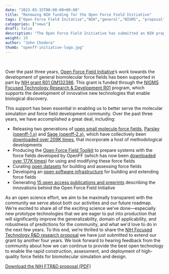 ```yaml
---
date: "2023-03-15T00:00:00+00:00"
title: "Renewing NIH funding for the Open Force Field Initiative"
tags: ["Open Force Field Initative","NIH","general","NIGMS", "proposal", "renewal", "R01 GM132386"]
categories: ["news"]
draft: false
description: "The Open Force Field Initiative has submitted an NIH proposal to renew its funding. We're excited to share what we have planned with the community."
weight: 10
author: "John Chodera"
thumb: "openff-initiative-logo.jpg"
---
```


<br>

Over the past three years, [Open Force Field Initiative](http://openforcefield.org)’s work towards the development of general biomolecular force fields has been supported in part by [NIH grant R01 GM132386](https://reporter.nih.gov/search/kRW6qf5IVU2C_RfGNJmaIg/project-details/10166314). 
This grant is funded through the [NIGMS Focused Technology Research & Development R01](https://grants.nih.gov/grants/guide/pa-files/par-19-253.html) program, which supports the development of innovative new technologies that enable biological discovery.

This support has been essential in enabling us to better serve the molecular simulation and force field development community. Over the past three years, we have accomplished a great deal, including:
* Releasing two generations of [open small molecule force fields](https://openforcefield.org/force-fields/force-fields), [Parsley (openff-1.x)](https://openforcefield.org/force-fields/force-fields/#parsley) and [Sage (openff-2.x)](https://openforcefield.org/force-fields/force-fields/#sage), which have collectively been [downloaded over 209K times](https://anaconda.org/conda-forge/openff-forcefields/badges), that incorporate a host of methodological developments
* Producing the [Open Force Field Toolkit](https://github.com/openforcefield/openff-toolkit) to prepare systems with the force fields developed by OpenFF (which has now been [downloaded over 177K times](https://anaconda.org/conda-forge/openff-toolkit/badges)) for using and modifying these force fields
* Curating [open datasets](https://openforcefield.org/data/) for building and assessing force fields
* Developing an [open software infrastructure](https://openforcefield.org/software/) for building and extending force fields
* Generating [15 open access publications and preprints](https://openforcefield.org/science/publications/) describing the innovations behind the Open Force Field Initiative

As an open science effort, we aim to be maximally transparent with the community we serve about both our activities and our future roadmap. We’re excited to share all of the exciting science we’ve done—especially new prototype technologies that we are eager to put into production that will significantly improve the generalizability, domain of applicability, and robustness of predictions for the community, and what we'd love to do in the next few years.
To this end, we’re thrilled to share the [NIH Focused Technology R&D research proposal](openff-NIH-renewal-proposal-2023-03-05.pdf) we have just submitted to extend our grant by another four years. 
We look forward to hearing feedback from the community about how we can continue to provide the best open technology to enable the rapid construction, assessment, and deployment of high-quality force fields for biomolecular simulation and design.


[Download the NIH FTR&D proposal (PDF)](openff-NIH-renewal-proposal-2023-03-05.pdf)
